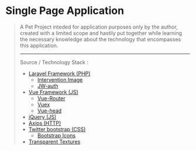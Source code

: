 <h1>Single Page Application</h1>
<blockquote>
A Pet Project inteded for application purposes only by the author, 
created with a limited scope and hastily put together while learning the necessary knowledge about the technology that encompasses this application.
<hr/>
Source / Technology Stack :
<ul>
  <li><a href="https://laravel.com/">Laravel Framework (PHP)</a> 
    <ul>
      <li><a href="http://image.intervention.io/">Intervention Image</a></li>
      <li><a href="https://jwt-auth.readthedocs.io/en/develop/">JW-auth</a></li>
    </ul>
  </li>
  <li><a href="https://vuejs.org/">Vue Framework (JS)</a>
    <ul>
      <li><a href="https://router.vuejs.org/">Vue-Router</a></li>
      <li><a href="https://vuex.vuejs.org/">Vuex</a></li>
      <li><a href="https://github.com/ktquez/vue-head">Vue-head</a></li>
    </ul>
  </li>
  <li><a href="https://jquery.com/">jQuery (JS)</a></li>
  <li><a href="https://github.com/axios/axios">Axios (HTTP)</a></li>
  <li><a href="https://getbootstrap.com/">Twitter bootstrap (CSS)</a>
    <ul>
      <li><a href="https://icons.getbootstrap.com/">Bootstrap Icons</a></li>
    </ul>
  </li>
  <li><a href="https://www.transparenttextures.com/">Transparent Textures</a></li>
</ul>
</blockquote>

